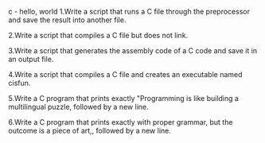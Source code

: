 c - hello, world
1.Write a script that runs a C file through the preprocessor and save the result into another file.

2.Write a script that compiles a C file but does not link.

3.Write a script that generates the assembly code of a C code and save it in an output file.

4.Write a script that compiles a C file and creates an executable named cisfun.

5.Write a C program that prints exactly "Programming is like building a multilingual puzzle, followed by a new line.

6.Write a C program that prints exactly with proper grammar, but the outcome is a piece of art,, followed by a new line.

